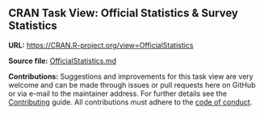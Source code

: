 ## CRAN Task View: Official Statistics & Survey Statistics

**URL:** <https://CRAN.R-project.org/view=OfficialStatistics>

**Source file:** [OfficialStatistics.md](OfficialStatistics.md)

**Contributions:** Suggestions and improvements for this task view are very
welcome and can be made through issues or pull requests here on GitHub or
via e-mail to the maintainer address. For further details see the
[Contributing](https://github.com/cran-task-views/ctv/blob/main/Contributing.md)
guide. All contributions must adhere to the
[code of conduct](https://github.com/cran-task-views/ctv/blob/main/CodeOfConduct.md).

